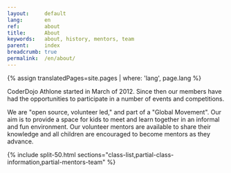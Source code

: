```yaml
---
layout:     default
lang:       en
ref:        about
title:      About
keywords:   about, history, mentors, team
parent:     index
breadcrumb: true
permalink:  /en/about/
---
```


{% assign translatedPages=site.pages | where: 'lang', page.lang %}

CoderDojo Athlone started in March of 2012. 
Since then our members have had the opportunities to participate in a number of events and competitions.

We are "open source, volunteer led," and part of a "Global Movement". 
Our aim is to provide a space for kids to meet and learn together in an informal and fun environment. 
Our volunteer mentors are available to share their knowledge and all children are encouraged to become mentors as they advance.

{% include split-50.html 
   sections="class-list,partial-class-information,partial-mentors-team" 
%}
